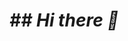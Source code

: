 <html>
<body>
  
<h1>
  <em>## Hi there 👋</em>
</h1>

</body>
</html>
<!--
**CyberNomad-Argyse/CyberNomad-Argyse** is a ✨ _special_ ✨ repository because its `README.md` (this file) appears on your GitHub profile.

Here are some ideas to get you started:

- 🔭 I’m currently working on ...
- 🌱 I’m currently learning ...
- 👯 I’m looking to collaborate on ...
- 🤔 I’m looking for help with ...
- 💬 Ask me about ...
- 📫 How to reach me: ...
- 😄 Pronouns: ...
- ⚡ Fun fact: ...
-->
